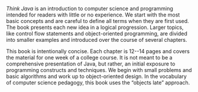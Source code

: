 *Think Java* is an introduction to computer science and programming intended for readers with little or no experience. We start with the most basic concepts and are careful to define all terms when they are first used. The book presents each new idea in a logical progression. Larger topics, like control flow statements and object-oriented programming, are divided into smaller examples and introduced over the course of several chapters.

This book is intentionally concise. Each chapter is 12--14 pages and covers the material for one week of a college course. It is not meant to be a comprehensive presentation of Java, but rather, an initial exposure to programming constructs and techniques. We begin with small problems and basic algorithms and work up to object-oriented design. In the vocabulary of computer science pedagogy, this book uses the “objects late” approach.